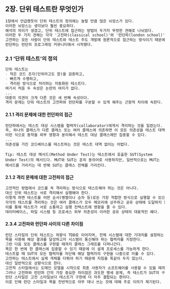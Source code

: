## 2장. 단위 테스트란 무엇인가

```markdown
1장에서 언급했듯이 단위 테스트의 정의에는 놀랄 만큼 많은 뉘앙스가 있다.
이러한 뉘앙스는 생각보다 훨씬 중요하다.
해석의 차이가 생겼고, 단위 테스트에 접근하는 방법이 두가지 뚜렷한 견해로 나뉘었다.
이러한 두 가지 견해는 각각 '고전파(classical school)'와 '런던파(london school)'로 알려져 있다.
고전파는 모든 사람이 단위 테스트와 테스트 주도 개발에 원론적으로 접근하는 방식이기 때문에 '고전'이라고 한다.
런던파는 런던의 프로그래밍 커뮤니티에서 시작됐다.
```

### 2.1 '단위 테스트'의 정의

```markdown
단위 테스트는
- 작은 코드 조각(단위라고도 함)을 검증하고,
- 빠르게 수행하고,
- 격리된 방식으로 처리하는 자동화된 테스트다.
여기서 처음 두 속성은 논란의 여지가 없다.
...
대중의 의견이 크게 다른 것은 세 번째 속성이다.
격리 문제는 단위 테스트의 고전파와 런던파를 구분할 수 있게 해주는 근원적 차이에 속한다.
```

#### 2.1.1 격리 문제에 대한 런던파의 접근

```markdown
런던파에서는 테스트 대상 시스템을 협력자(collaborator)에게서 격리하는 것을 일컫는다.
즉, 하나의 클래스가 다른 클래스 또는 여러 클래스에 의존하면 이 모든 의존성을 테스트 대역(test double)으로 대체해야 한다.
이런 식으로 동작을 외부 영향과 분리해서 테스트 대상 클래스에만 집중할 수 있다.
...
의존성을 가진 코드베이스를 테스트하는 것은 테스트 대역 없이는 어렵다.
```
`Tip: 테스트 대상 메서드(Method Under Test)는 테스트에서 호출한 SUT(System Under Test)의 메서드다.
MUT와 SUT는 흔히 동의어로 사용하지만, 일반적으로는 MUT는 메서드를 가리키는 데 반해 SUT는 클래스 전체를 가리킨다.`

#### 2.1.2 격리 문제에 대한 고전파의 접근

```markdown
고전적인 방법에서 코드를 꼭 격리하는 방식으로 테스트해야 하는 것은 아니다.
대신 단위 테스트는 서로 격리해서 실행해야 한다.
이렇게 하면 테스트를 어떤 순서(병렬이나 순차 등)로든 가장 적합한 방식으로 실행할 수 있으며 서로의 결과에 영향을 미치지 않는다.
각각의 테스트를 격리하는 것은 여러 클래스가 모두 메모리에 상주하고 공유 상태에 도달하지 않는 한, 여러 클래스를 한 번에 테스트해도 괜찮다는 뜻이다.
이를 통해 테스트가 서로 소통하고 실행 컨텍스트에 영향을 줄 수 있다.
데이터베이스, 파일 시스템 등 프로세스 외부 의존성이 이러한 공유 상태의 대표적인 예다.
```

#### 2.3.4 고전파와 런던파 사이의 다른 차이점

```markdown
런던 스타일의 단위 테스트는 하향식 TDD로 이어지며, 전체 시스템에 대한 기대치를 설정하는 상위 레벨 테스트부터 시작한다.
목을 사용해 예상 결과를 달성하고자 시스템이 통신해야 하는 협력자를 지정한다.
그런 다음 모든 클래스를 구현할 때까지 클래스 그래프를 다져나간다.
목은 한 번에 한 클래스에 집중할 수 있기 때문에 이 설계 프로세스를 가능하게 한다.
테스트할 때 SUT의 모든 협력자를 차단해 해당 협력자의 구현을 나중으로 미룰 수 있다.
고전파는 테스트에서 실제 객체를 다뤄야 하기 때문에 지침을 똑같이 두지 않는다.
대신 일반적으로 상향식으로 한다.
고전적 스타일에서는 도메인 모델을 시작으로 최종 사용자가 소프트웨어를 사용할 수 있을 때까지 계층을 그 위에 더 둔다.
그러나 고전파와 런던파 간의 가장 중요한 차이점은 과도한 명세 문제, 즉 테스트가 SUT의 구현 세부 사항에 결합되는 것이다.
런던 스타일은 고전 스타일보다 테스트가 구현에 더 자주 결합되는 편이다.
이로 인해 런던 스타일과 목을 전반적으로 아무 데나 쓰는 것에 대해 주로 이의가 제기된다.
```

